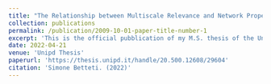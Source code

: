 ```yaml
---
title: "The Relationship between Multiscale Relevance and Network Properties in Simple Neural Networks of the Cortex"
collection: publications
permalink: /publication/2009-10-01-paper-title-number-1
excerpt: 'This is the official pubblication of my M.S. thesis of the University of Padua'
date: 2022-04-21
venue: 'Unipd Thesis'
paperurl: 'https://thesis.unipd.it/handle/20.500.12608/29604'
citation: 'Simone Betteti. (2022)'
---
```

